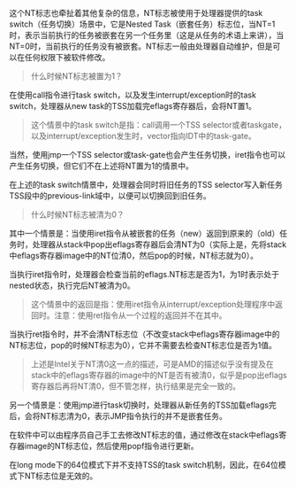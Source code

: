
<!-- @import "[TOC]" {cmd="toc" depthFrom=1 depthTo=6 orderedList=false} -->

<!-- code_chunk_output -->



<!-- /code_chunk_output -->

这个NT标志也牵扯着其他复杂的信息，NT标志被使用于处理器提供的task switch（任务切换）场景中，它是Nested Task（嵌套任务）标志位，当NT=1时，表示当前执行的任务被嵌套在另一个任务里（这是从任务的术语上来讲），当NT=0时，当前执行的任务没有被嵌套。NT标志一般由处理器自动维护，但是可以在任何权限下被软件修改。

>什么时候NT标志被置为1？

在使用call指令进行task switch，以及发生interrupt/exception时的task switch，处理器从new task的TSS加载完eflags寄存器后，会将NT置1。

>这个情景中的task switch是指：call调用一个TSS selector或者taskgate，以及interrupt/exception发生时，vector指向IDT中的task-gate。

当然，使用jmp一个TSS selector或task-gate也会产生任务切换，iret指令也可以产生任务切换，但它们不在上述将NT置为1的情景中。

在上述的task switch情景中，处理器会同时将旧任务的TSS selector写入新任务TSS段中的previous-link域中，以便可以切换回到旧任务。

>什么时候NT标志被清为0？

其中一个情景是：当使用iret指令从被嵌套的任务（new）返回到原来的（old）任务时，处理器从stack中pop出eflags寄存器后会清NT为0（实际上是，先将stack中eflags寄存器image中的NT位清0，然后pop的时候，NT标志就为0）。

当执行iret指令时，处理器会检查当前的eflags.NT标志是否为1，为1时表示处于nested状态，执行完后NT被清为0。

>这个情景中的返回是指：使用iret指令从interrupt/exception处理程序中返回时。注意：使用ret指令从一个过程的返回并不在其中。

当执行ret指令时，并不会清NT标志位（不改变stack中eflags寄存器image中的NT标志位，pop的时候NT标志为0），它并不需要去检查NT标志位是否为1值。

>上述是Intel关于NT清0这一点的描述，可是AMD的描述似乎没有提及在stack中的eflags寄存器的image中的NT是否有被清0，似乎是pop出eflags寄存器后再将NT清0，但不管怎样，执行结果是完全一致的。

另一个情景是：使用jmp进行task切换时，处理器从新任务的TSS加载eflags完后，会将NT标志清为0，表示JMP指令执行的并不是嵌套任务。

在软件中可以由程序员自己手工去修改NT标志的值，通过修改在stack中eflags寄存器image的NT标志位，然后使用popf指令进行更新。

在long mode下的64位模式下并不支持TSS的task switch机制，因此，在64位模式下NT标志位是无效的。